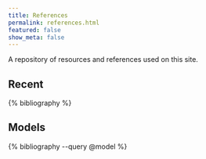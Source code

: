 ```yaml
---
title: References
permalink: references.html
featured: false
show_meta: false
---
```


A repository of resources and references used on this site.

## Recent

{% bibliography %}

## Models

{% bibliography --query @model %}
